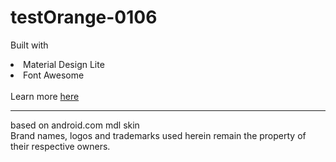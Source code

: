 # testOrange-0106
Built with<br>
<li>Material Design Lite</li>
<li>Font Awesome</i>
<br>
<br>
Learn more <a href="http://on.dickwyn.xyz/testorange-0106">here</a>
<hr>
based on android.com mdl skin<br>
Brand names, logos and trademarks used herein remain the property of their respective owners.
